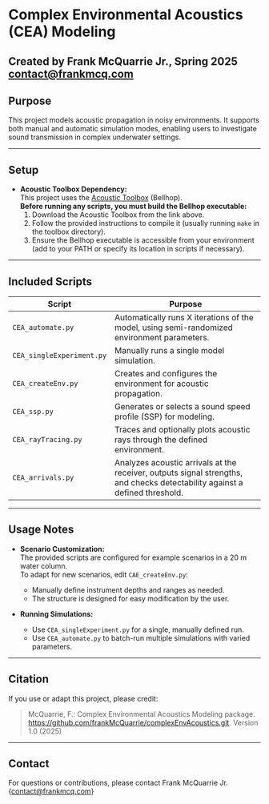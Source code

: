 # Complex Environmental Acoustics (CEA) Modeling

**Created by Frank McQuarrie Jr., Spring 2025**
contact@frankmcq.com
---

## Purpose

This project models acoustic propagation in noisy environments. It supports both manual and automatic simulation modes, enabling users to investigate sound transmission in complex underwater settings.

---

## Setup

- **Acoustic Toolbox Dependency:**  
  This project uses the [Acoustic Toolbox](https://oalib-acoustics.org/models-and-software/acoustics-toolbox/) (Bellhop).  
  **Before running any scripts, you must build the Bellhop executable:**
  1. Download the Acoustic Toolbox from the link above.
  2. Follow the provided instructions to compile it (usually running `make` in the toolbox directory).
  3. Ensure the Bellhop executable is accessible from your environment (add to your PATH or specify its location in scripts if necessary).

---

## Included Scripts

| Script                    | Purpose                                                                                                                      |
|---------------------------|------------------------------------------------------------------------------------------------------------------------------|
| `CEA_automate.py`         | Automatically runs X iterations of the model, using semi-randomized environment parameters.                                  |
| `CEA_singleExperiment.py` | Manually runs a single model simulation.                                                                                     |
| `CEA_createEnv.py`        | Creates and configures the environment for acoustic propagation.                                                             |
| `CEA_ssp.py`              | Generates or selects a sound speed profile (SSP) for modeling.                                                              |
| `CEA_rayTracing.py`       | Traces and optionally plots acoustic rays through the defined environment.                                                   |
| `CEA_arrivals.py`         | Analyzes acoustic arrivals at the receiver, outputs signal strengths, and checks detectability against a defined threshold.  |

---

## Usage Notes

- **Scenario Customization:**  
  The provided scripts are configured for example scenarios in a 20 m water column.  
  To adapt for new scenarios, edit `CAE_createEnv.py`:
  - Manually define instrument depths and ranges as needed.
  - The structure is designed for easy modification by the user.

- **Running Simulations:**  
  - Use `CEA_singleExperiment.py` for a single, manually defined run.
  - Use `CEA_automate.py` to batch-run multiple simulations with varied parameters.

---

## Citation

If you use or adapt this project, please credit:
> McQuarrie, F.: Complex Environmental Acoustics Modeling package. https://github.com/frankMcQuarrie/complexEnvAcoustics.git. Version 1.0 (2025)

---

## Contact

For questions or contributions, please contact Frank McQuarrie Jr. {contact@frankmcq.com}

